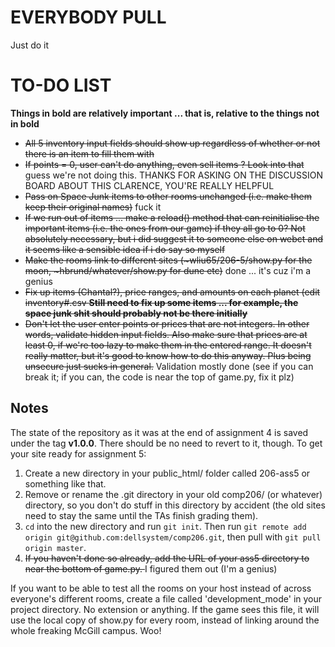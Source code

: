 EVERYBODY PULL
==============

Just do it

TO-DO LIST
==========

**Things in bold are relatively important ... that is, relative to the things not in bold**

*   <del>All 5 inventory input fields should show up regardless of whether or not there is an item to fill them with</del>
*   <del>If points = 0, user can't do anything, even sell items ? Look into that</del> guess we're not doing this. THANKS FOR ASKING ON THE DISCUSSION BOARD ABOUT THIS CLARENCE, YOU'RE REALLY HELPFUL
*   <del>Pass on Space Junk items to other rooms unchanged (i.e. make them keep their original names)</del> fuck it
*   <del>If we run out of items ... make a reload() method that can reinitialise the important items (i.e. the ones from our game) if they all go to 0? Not absolutely necessary, but i did suggest it to someone else on webct and it seems like a sensible idea if i do say so myself</del>
*   <del>Make the rooms link to different sites (~wliu65/206-5/show.py for the moon, ~hbrund/whatever/show.py for dune etc)</del> done ... it's cuz i'm a genius
*  <del> Fix up items (Chantal?), price ranges, and amounts on each planet (edit inventory#.csv  **Still need to fix up some items ... for example, the space junk shit should probably not be there initially**</del>
*   <del>Don't let the user enter points or prices that are not integers. In other words, validate hidden input fields. Also make sure that prices are at least 0, if we're too lazy to make them in the entered range. It doesn't really matter, but it's good to know how to do this anyway. Plus being unsecure just sucks in general.</del> Validation mostly done (see if you can break it; if you can, the code is near the top of game.py, fix it plz)

Notes
-----

The state of the repository as it was at the end of assignment 4 is saved under the tag **v1.0.0**. There should be no need to revert to it, though. To get your site ready for assignment 5:

1.  Create a new directory in your public_html/ folder called 206-ass5 or something like that.
2.  Remove or rename the .git directory in your old comp206/ (or whatever) directory, so you don't do stuff in this directory by accident (the old sites need to stay the same until the TAs finish grading them).
3.  `cd` into the new directory and run `git init`. Then run `git remote add origin git@github.com:dellsystem/comp206.git`, then pull with `git pull origin master`.
4.  <del>If you haven't done so already, add the URL of your ass5 directory to near the bottom of game.py. </del> I figured them out (I'm a genius)

If you want to be able to test all the rooms on your host instead of across everyone's different rooms, create a file called 'development_mode' in your project directory. No extension or anything. If the game sees this file, it will use the local copy of show.py for every room, instead of linking around the whole freaking McGill campus. Woo!
